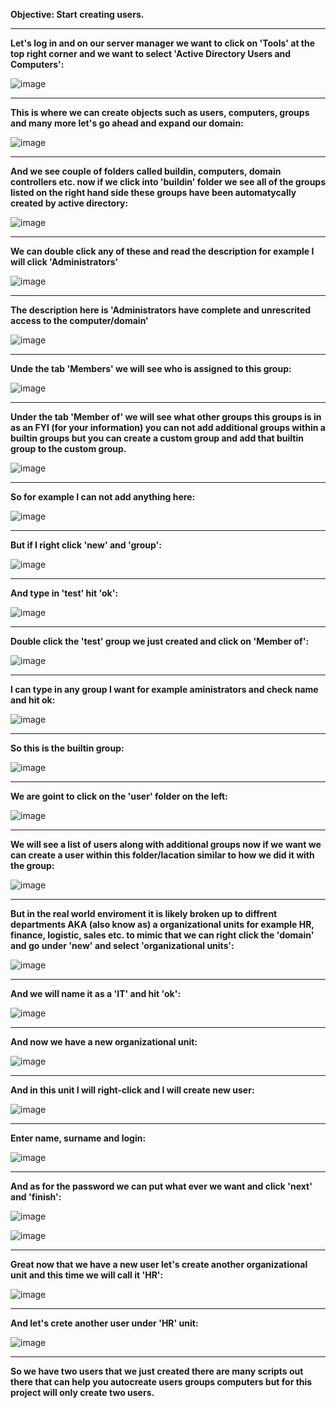 <b>Objective: Start creating users.</b>

<hr>

<b>Let's log in and on our server manager we want to click on 'Tools' at the top right corner and we want to select 'Active Directory Users and Computers':</b>

![image](https://github.com/Oureyelet/Active-Directory-Home-Lab-Project/assets/69697624/8a07471f-0bc5-41b3-9c08-e24036dceedf)

<hr>

<b>This is where we can create objects such as users, computers, groups and many more let's go ahead and expand our domain:</b>

![image](https://github.com/Oureyelet/Active-Directory-Home-Lab-Project/assets/69697624/5ad9d440-213b-4189-aa2f-d210b8306e17)

<hr>

<b>And we see couple of folders called buildin, computers, domain controllers etc. now if we click into 'buildin' folder we see all of the groups listed on the right hand side these groups have been automatycally created by active directory:</b>

![image](https://github.com/Oureyelet/Active-Directory-Home-Lab-Project/assets/69697624/a7c2f048-beab-4dbd-a7fc-64f4e4fcd7a3)

<hr>

<b>We can double click any of these and read the description for example I will click 'Administrators'</b>

![image](https://github.com/Oureyelet/Active-Directory-Home-Lab-Project/assets/69697624/74fd411e-aa64-4f6e-b5d5-2e4173ae60cb)

<hr>

<b>The description here is 'Administrators have complete and unrescrited access to the computer/domain'</b>

![image](https://github.com/Oureyelet/Active-Directory-Home-Lab-Project/assets/69697624/a78f2615-1b4b-4cfb-a21a-aac93de5f115)

<hr>

<b>Unde the tab 'Members' we will see who is assigned to this group:</b>

![image](https://github.com/Oureyelet/Active-Directory-Home-Lab-Project/assets/69697624/71c6852b-8b2b-4bff-8263-3f8c77ff6759)

<hr>

<b>Under the tab 'Member of' we will see what other groups this groups is in as an FYI (for your information) you can not add additional groups within a builtin groups but you can create a custom group and add that builtin group to the custom group.</b>

![image](https://github.com/Oureyelet/Active-Directory-Home-Lab-Project/assets/69697624/c4a0c59d-f93a-440e-aa9a-6670d83a098d)

<hr>

<b>So for example I can not add anything here:</b>

![image](https://github.com/Oureyelet/Active-Directory-Home-Lab-Project/assets/69697624/fea0156d-846d-4bda-8684-aa2e6546988f)


<hr>

<b>But if I right click 'new' and 'group':</b>

![image](https://github.com/Oureyelet/Active-Directory-Home-Lab-Project/assets/69697624/915c822b-7166-4a5a-bf3e-cf25f619062d)

<hr>

<b>And type in 'test' hit 'ok':</b>

![image](https://github.com/Oureyelet/Active-Directory-Home-Lab-Project/assets/69697624/8dce79ad-718b-46c0-aa3c-cfa086380885)

<hr>

<b>Double click the 'test' group we just created and click on 'Member of':</b>

![image](https://github.com/Oureyelet/Active-Directory-Home-Lab-Project/assets/69697624/04d3168e-3cf7-45ac-a4aa-3a6137acec61)

<hr>

<b>I can type in any group I want for example aministrators and check name and hit ok:</b>

![image](https://github.com/Oureyelet/Active-Directory-Home-Lab-Project/assets/69697624/45060bfe-bcad-4637-9678-505f14a7a710)

<hr>

<b>So this is the builtin group:</b>

![image](https://github.com/Oureyelet/Active-Directory-Home-Lab-Project/assets/69697624/af2f404e-6422-410d-9933-311646cab6ae)

<hr>

<b>We are goint to click on the 'user' folder on the left:</b>

![image](https://github.com/Oureyelet/Active-Directory-Home-Lab-Project/assets/69697624/29c2059d-58d2-4a5f-a9e4-5a858e616ef1)

<hr>

<b>We will see a list of users along with additional groups now if we want we can create a user within this folder/lacation similar to how we did it with the group:</b>

![image](https://github.com/Oureyelet/Active-Directory-Home-Lab-Project/assets/69697624/923c86c4-4d00-4917-809f-5a943381c031)

<hr>

<b>But in the real world enviroment it is likely broken up to diffrent departments AKA (also know as) a organizational units for example HR, finance, logistic, sales etc. to mimic that we can right click the 'domain' and go under 'new' and select 'organizational units':</b>

![image](https://github.com/Oureyelet/Active-Directory-Home-Lab-Project/assets/69697624/f3e26c32-402d-45fe-b602-b595a4fdc977)

<hr>

<b>And we will name it as a 'IT' and hit 'ok':</b>

![image](https://github.com/Oureyelet/Active-Directory-Home-Lab-Project/assets/69697624/ac1c48cb-c8bf-4843-9d89-7b08c5f4e397)

<hr>

<b>And now we have a new organizational unit:</b>

![image](https://github.com/Oureyelet/Active-Directory-Home-Lab-Project/assets/69697624/17a96672-e343-4998-bb78-9a8213fe94f6)

<hr>

<b>And in this unit I will right-click and I will create new user:</b>

![image](https://github.com/Oureyelet/Active-Directory-Home-Lab-Project/assets/69697624/ebed6574-3025-4981-82f7-3f45eac1de5a)

<hr>

<b>Enter name, surname and login:</b>

![image](https://github.com/Oureyelet/Active-Directory-Home-Lab-Project/assets/69697624/07bbc06d-87f0-47cf-9f88-2845a987d822)

<hr>

<b>And as for the password we can put what ever we want and click 'next' and 'finish':</b>

![image](https://github.com/Oureyelet/Active-Directory-Home-Lab-Project/assets/69697624/49ad5b58-3482-469a-b487-8acec7714b47)

![image](https://github.com/Oureyelet/Active-Directory-Home-Lab-Project/assets/69697624/369cf40a-e5be-40a9-bb41-a1877e81a713)


<hr>

<b>Great now that we have a new user let's create another organizational unit and this time we will call it 'HR':</b>

![image](https://github.com/Oureyelet/Active-Directory-Home-Lab-Project/assets/69697624/aac08632-ae0c-4ace-9c70-279c3bd0222f)

<hr>

<b>And let's crete another user under 'HR' unit:</b>

![image](https://github.com/Oureyelet/Active-Directory-Home-Lab-Project/assets/69697624/288a5eb8-0ff9-4d6e-960b-ec1126d500a2)

<hr>

<b>So we have two users that we just created there are many scripts out there that can help you autocreate users groups computers but for this project will only create two users.</b>
